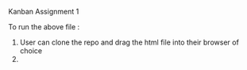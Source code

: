 Kanban Assignment 1

To run the above file : 

1. User can clone the repo and drag the html file into their browser of choice
2. 
